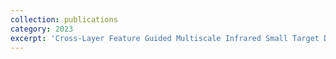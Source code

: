```yaml
---
collection: publications
category: 2023
excerpt: 'Cross-Layer Feature Guided Multiscale Infrared Small Target Detection.'
---
```

